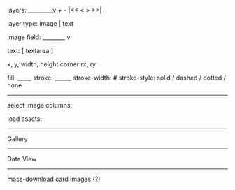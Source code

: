 layers: _________v + - |<<  <  >  >>|

layer type:  image | text 

image field: ________ v 

text: [ textarea ]

x, y, width, height
corner rx, ry

fill: _____  stroke: ______  stroke-width: #
stroke-style: solid / dashed / dotted / none

----------------------------------------------------

select image columns:

load assets:

-----------------------------------------------------

Gallery

-----------------------------------------------------

Data View

-----------------------------------------------------

mass-download card images (?)